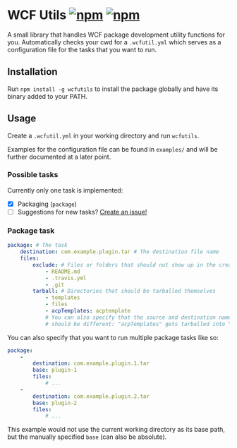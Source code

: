 # WCF Utils [![npm](https://img.shields.io/npm/v/wcfutils.svg?style=flat-square)](https://www.npmjs.com/package/wcfutils) [![npm](https://img.shields.io/npm/dt/wcfutils.svg?style=flat-square)](https://www.npmjs.com/package/wcfutils)
A small library that handles WCF package development utility functions for you. Automatically checks your cwd for a `.wcfutil.yml` which serves as a configuration file for the tasks that you want to run.

## Installation
Run `npm install -g wcfutils` to install the package globally and have its binary added to your PATH.

## Usage
Create a `.wcfutil.yml` in your working directory and run `wcfutils`.

Examples for the configuration file can be found in `examples/` and will be further documented at a later point.

### Possible tasks
Currently only one task is implemented:

- [x] Packaging (`package`)
- [ ] Suggestions for new tasks? [Create an issue!](https://github.com/Padarom/WCF-Utils/issues/new)

### Package task
```yaml
package: # The task
    destination: com.example.plugin.tar # The destination file name
    files:
        exclude: # Files or folders that should not show up in the created package
            - README.md
            - .travis.yml
            - .git
        tarball: # Directories that should be tarballed themselves
            - templates
            - files
            - acpTemplates: acptemplate
            # You can also specify that the source and destination name
            # should be different: "acpTemplates" gets tarballed into "acptemplate.tar"
```
You can also specify that you want to run multiple package tasks like so:
```yaml
package:
    -
        destination: com.example.plugin.1.tar
        base: plugin-1
        files:
            # ...
    -
        destination: com.example.plugin.2.tar
        base: plugin-2
        files:
            # ...
```
This example would not use the current working directory as its base path, but the manually specified `base` (can also be absolute).
